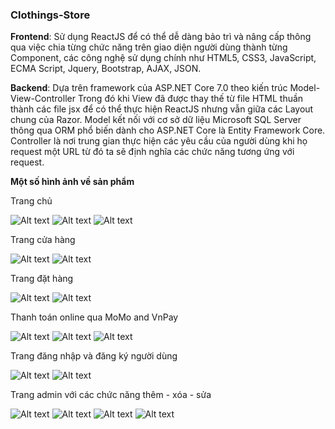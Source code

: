 ### Clothings-Store

**Frontend**: Sử dụng ReactJS để có thể dễ dàng bảo trì và nâng cấp thông qua việc chia từng chức năng trên giao diện người dùng thành từng Component, 
các công nghệ sử dụng chính như HTML5, CSS3, JavaScript, ECMA Script, Jquery, Bootstrap, AJAX, JSON.

**Backend**: Dựa trên framework của ASP.NET Core 7.0 theo kiến trúc Model-View-Controller
Trong đó khi View đã được thay thế từ file HTML thuần thành các file jsx để có thể thực hiện ReactJS nhưng vẫn giữa các Layout chung của Razor.
Model kết nối với cơ sở dữ liệu Microsoft SQL Server thông qua ORM phổ biến dành cho ASP.NET Core là Entity Framework Core.
Controller là nơi trung gian thực hiện các yêu cầu của người dùng khi họ request một URL từ đó ta sẽ định nghĩa các chức năng tương ứng với request.

**Một số hình ảnh về sản phẩm**

Trang chủ

![Alt text](/wwwroot/images/readme/image.png)
![Alt text](/wwwroot/images/readme/image-1.png)
![Alt text](/wwwroot/images/readme/image-2.png)

Trang cửa hàng

![Alt text](/wwwroot/images/readme/image-3.png)
![Alt text](/wwwroot/images/readme/image-5.png)

Trang đặt hàng

![Alt text](/wwwroot/images/readme/image-6.png)
![Alt text](/wwwroot/images/readme/image-7.png)

Thanh toán online qua MoMo and VnPay

![Alt text](/wwwroot/images/readme/image-8.png)
![Alt text](/wwwroot/images/readme/image-9.png)
![Alt text](/wwwroot/images/readme/image-10.png)


Trang đăng nhập và đăng ký người dùng

![Alt text](/wwwroot/images/readme/image-11.png)
![Alt text](/wwwroot/images/readme/image-12.png)

Trang admin với các chức năng thêm - xóa - sửa

![Alt text](/wwwroot/images/readme/GET.png)
![Alt text](/wwwroot/images/readme/CREATE.png)
![Alt text](/wwwroot/images/readme/EDIT.png)
![Alt text](/wwwroot/images/readme/PHANLOAI.png)


